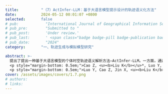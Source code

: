 ```yaml
---
title:          "（7）ActInfer-LLM：基于大语言模型提示设计的轨迹语义化方法"
date:           2024-05-12 00:01:07 +0800
selected:       false
# pub:            "International Journal of Geographical Information Science (IJGIS)"
# pub_pre:        "Submitted to "
# pub_post:       'Under review.'
# pub_last:       ' <span class="badge badge-pill badge-publication badge-success">Spotlight</span>'
# pub_date:       "2024"
category:       "一、轨迹生成与模拟模型研究"

abstract: >-
  提出了提出一种基于大语言模型的个体时空轨迹语义解析方法—ActInfer-LLM。一方面，通过提出基于POI的区域关键地理特征识别方法，有效辅助了LLM理解时空轨迹并推理其活动语义；另一方面，通过提出针对性的LLM提示设计方案，实现了以零样本学习方式为时空轨迹赋予语义信息。
  <p style="margin-bottom: 0.5em;">Cao Z, <u><b>Liu K</b></u>*, Luo Y, Yin L, Chen Z. ActInfer-LLM: Inferring Activity Semantics from Raw Trajectories Through Geographic-Information Enhanced LLM Agents [J]. International Journal of Digital Earth, 2024.（中科院一区SCI，审稿中）</p>
  <p style="margin-bottom: 0.5em;">Luo Y, Cao Z, Jin X, <u><b>Liu K</b></u>*, Yin L*. Deciphering Human Mobility: Inferring Semantics of Trajectories with Large Language Models[C]. 2024 25th IEEE International Conference on Mobile Data Management (MDM), Brussels, Belgium, 2024: 289-294. （CCF-C类会议；EI收录）<a href='https://ieeexplore.ieee.org/stamp/stamp.jsp?arnumber=10591679' target='_blank'>[paper]</a></p>
cover: /assets/images/covers/1.7.png
# authors:
# links:
---
```


